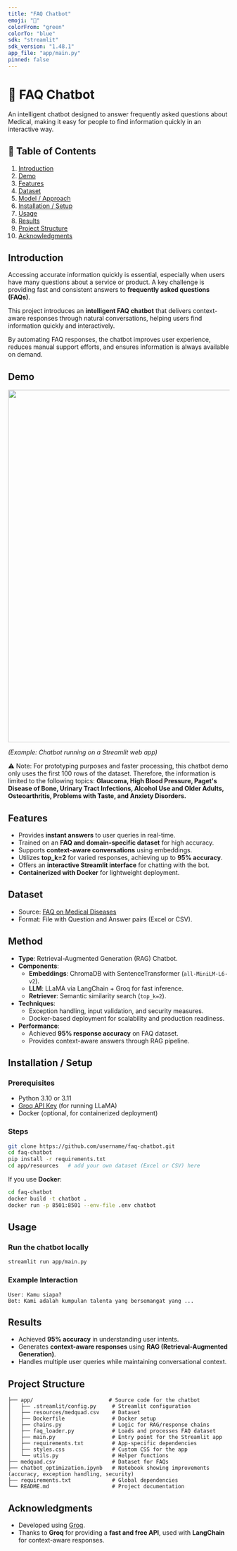 ```yaml
---
title: "FAQ Chatbot"
emoji: "🤖"
colorFrom: "green"
colorTo: "blue"
sdk: "streamlit"
sdk_version: "1.48.1"
app_file: "app/main.py"
pinned: false
---
```


# 🤖 FAQ Chatbot

An intelligent chatbot designed to answer frequently asked questions about Medical, making it easy for people to find information quickly in an interactive way.


## 📑 Table of Contents
  <ol>
    <li><a href="#introduction">Introduction</a></li>
    <li><a href="#demo">Demo</a></li>
    <li><a href="#features">Features</a></li>
    <li><a href="#dataset">Dataset</a></li>
    <li><a href="#model-approach">Model / Approach</a></li>
    <li><a href="#installation-setup">Installation / Setup</a></li>
    <li><a href="#usage">Usage</a></li>
    <li><a href="#results">Results</a></li>
    <li><a href="#project-structure">Project Structure</a></li>
    <li><a href="#acknowledgments">Acknowledgments</a></li>
  </ol>


## Introduction
Accessing accurate information quickly is essential, especially when users have many questions about a service or product. A key challenge is providing fast and consistent answers to **frequently asked questions (FAQs)**.

This project introduces an **intelligent FAQ chatbot** that delivers context-aware responses through natural conversations, helping users find information quickly and interactively.

By automating FAQ responses, the chatbot improves user experience, reduces manual support efforts, and ensures information is always available on demand.


## Demo
<img src="demo.gif" width="800">  

*(Example: Chatbot running on a Streamlit web app)*

⚠️ Note: For prototyping purposes and faster processing, this chatbot demo only uses the first 100 rows of the dataset. Therefore, the information is limited to the following topics: **Glaucoma, High Blood Pressure, Paget's Disease of Bone, Urinary Tract Infections, Alcohol Use and Older Adults, Osteoarthritis, Problems with Taste, and Anxiety Disorders.**





## Features
- Provides **instant answers** to user queries in real-time.  
- Trained on an **FAQ and domain-specific dataset** for high accuracy.  
- Supports **context-aware conversations** using embeddings.  
- Utilizes **top_k=2** for varied responses, achieving up to **95% accuracy**.  
- Offers an **interactive Streamlit interface** for chatting with the bot.  
- **Containerized with Docker** for lightweight deployment.  



## Dataset
- Source: [FAQ on Medical Diseases](https://www.kaggle.com/datasets/jpmiller/layoutlm?resource=download)  
- Format: File with Question and Answer pairs (Excel or CSV).



## Method
- **Type**: Retrieval-Augmented Generation (RAG) Chatbot.  
- **Components**:  
  - **Embeddings**: ChromaDB with SentenceTransformer (`all-MiniLM-L6-v2`).  
  - **LLM**: LLaMA via LangChain + Groq for fast inference.  
  - **Retriever**: Semantic similarity search (`top_k=2`).  
- **Techniques**:  
  - Exception handling, input validation, and security measures.  
  - Docker-based deployment for scalability and production readiness.  
- **Performance**:  
  - Achieved **95% response accuracy** on FAQ dataset.  
  - Provides context-aware answers through RAG pipeline.  



## Installation / Setup

### Prerequisites

* Python 3.10 or 3.11
* [Groq API Key](https://console.groq.com/home) (for running LLaMA)
* Docker (optional, for containerized deployment)

### Steps

```bash
git clone https://github.com/username/faq-chatbot.git
cd faq-chatbot
pip install -r requirements.txt
cd app/resources   # add your own dataset (Excel or CSV) here
```

If you use **Docker**:

```bash
cd faq-chatbot
docker build -t chatbot .
docker run -p 8501:8501 --env-file .env chatbot
```


## Usage

### Run the chatbot locally

```bash
streamlit run app/main.py
```

### Example Interaction

```
User: Kamu siapa?  
Bot: Kami adalah kumpulan talenta yang bersemangat yang ...
```


## Results

* Achieved **95% accuracy** in understanding user intents.
* Generates **context-aware responses** using **RAG (Retrieval-Augmented Generation)**.
* Handles multiple user queries while maintaining conversational context.




## Project Structure

```
├── app/                        # Source code for the chatbot
│   ├── .streamlit/config.py     # Streamlit configuration
│   ├── resources/medquad.csv    # Dataset
│   ├── Dockerfile               # Docker setup
│   ├── chains.py                # Logic for RAG/response chains
│   ├── faq_loader.py            # Loads and processes FAQ dataset
│   ├── main.py                  # Entry point for the Streamlit app
│   ├── requirements.txt         # App-specific dependencies
│   ├── styles.css               # Custom CSS for the app
│   └── utils.py                 # Helper functions
├── medquad.csv                  # Dataset for FAQs
├── chatbot_optimization.ipynb   # Notebook showing improvements (accuracy, exception handling, security)
├── requirements.txt             # Global dependencies
└── README.md                    # Project documentation

```

## Acknowledgments

* Developed using [Groq](https://groq.com/).
* Thanks to **Groq** for providing a **fast and free API**, used with **LangChain** for context-aware responses.


